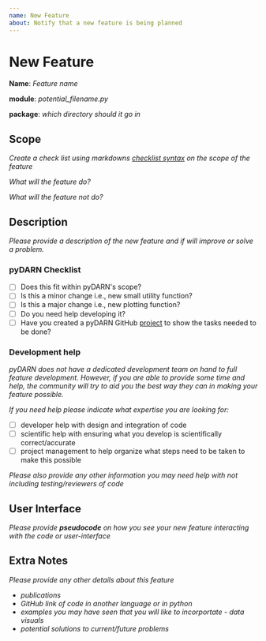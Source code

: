 ```yaml
---
name: New Feature
about: Notify that a new feature is being planned
---
```


# New Feature

**Name**: *Feature name*

**module**:  *potential_filename.py* 

**package**: *which directory should it go in*

## Scope

*Create a check list using markdowns [checklist syntax](https://help.github.com/en/github/managing-your-work-on-github/about-task-lists) on the scope of the feature*

*What will the feature do?*

*What will the feature not do?* 

## Description

*Please provide a description of the new feature and if will improve or solve a problem.*

### pyDARN Checklist 

-  [ ] Does this fit within pyDARN's scope? 
-  [ ] Is this a minor change i.e., new small utility function?
-  [ ] Is this a major change i.e., new plotting function?
-  [ ] Do you need help developing it? 
-  [ ] Have you created a pyDARN GitHub [project](https://github.com/SuperDARN/pydarn/projects) to show the tasks needed to be done? 

### Development help

*pyDARN does not have a dedicated development team on hand to full feature development. 
However, if you are able to provide some time and help, the community will try to aid you the best way they can in making your feature possible.*

*If you need help please indicate what expertise you are looking for:*
- [ ] developer help with design and integration of code
- [ ] scientific help with ensuring what you develop is scientifically correct/accurate
- [ ] project management to help organize what steps need to be taken to make this possible 

*Please also provide any other information you may need help with not including testing/reviewers of code*

## User Interface 

*Please provide **pseudocode** on how you see your new feature interacting with the code or user-interface*

## Extra Notes

*Please provide any other details about this feature*
- *publications*
- *GitHub link of code in another language or in python*
- *examples you may have seen that you will like to incorportate - data visuals*
- *potential solutions to current/future problems*
